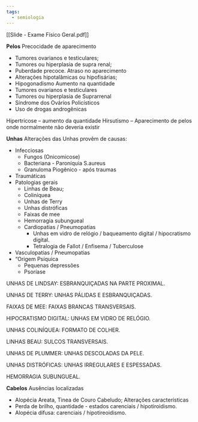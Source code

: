 ```yaml
---
tags:
  - semiologia
---
```

[[Slide - Exame Físico Geral.pdf]]

**Pelos**
Precocidade de aparecimento
- Tumores ovarianos e testiculares; 
- Tumores ou hiperplasia de supra renal;
- Puberdade precoce.
Atraso no aparecimento
- Alterações hipotalâmicas ou hipofisárias; 
- Hipogonadismo
Aumento na quantidade
- Tumores ovarianos e testiculares 
- Tumores ou hiperplasia de Suprarrenal 
- Síndrome dos Ovários Policísticos 
- Uso de drogas androgênicas

Hipertricose – aumento da quantidade Hirsutismo – Aparecimento de pelos onde normalmente não deveria existir

**Unhas**
Alterações das Unhas provêm de causas: 
- Infecciosas 
	- Fungos (Onicomicose)
	- Bacteriana - Paroníquia S.aureus
	- Granuloma Piogênico - após traumas
- Traumáticas 
- Patologias gerais
	- Linhas de Beau; 
	- Coliníquea
	- Unhas de Terry
	- Unhas distróficas
	- Faixas de mee
	* Hemorragia subungueal
	- Cardiopatias / Pneumopatias 
		- Unhas em vidro de relógio / baqueamento digital / hipocratismo digital. 
		- Tetralogia de Fallot / Enfisema / Tuberculose 
- Vasculopatias / Pneumopatias 
- “Origem Psíquica 
	- Pequenas depressões
	- Psoríase

UNHAS  DE LINDSAY: ESBRANQUIÇADAS NA PARTE PROXIMAL. 

UNHAS DE TERRY: UNHAS PÁLIDAS E ESBRANQUIÇADAS.

FAIXAS DE MEE: FAIXAS BRANCAS TRANSVERSAIS. 

HIPOCRATISMO DIGITAL: UNHAS EM VIDRO DE RELÓGIO.

UNHAS COLINÍQUEA: FORMATO DE COLHER. 

LINHAS BEAU: SULCOS TRANSVERSAIS. 

UNHAS DE PLUMMER: UNHAS DESCOLADAS DA PELE.

UNHAS DISTRÓFICAS: UNHAS IRREGULARES E ESPESSADAS. 

HEMORRAGIA SUBUNGUEAL. 



**Cabelos**
Ausências localizadas
* Alopécia Areata, Tinea de Couro Cabeludo; 
Alterações características
* Perda de brilho, quantidade - estados carenciais / hipotiroidismo.
* Alopécia difusa: carenciais / hipotireoidismo.